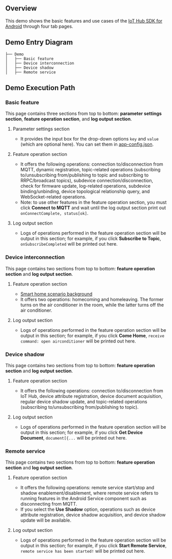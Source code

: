 ## Overview

This demo shows the basic features and use cases of the [IoT Hub SDK for Android](https://github.com/tencentyun/iot-device-java/tree/master/hub/hub-device-android) through four tab pages.
## Demo Entry Diagram
```
├── Demo
│   ├── Basic feature
│   ├── Device interconnection
│   ├── Device shadow
│   ├── Remote service
```

## Demo Execution Path
### Basic feature
This page contains three sections from top to bottom: **parameter settings section**, **feature operation section**, and **log output section**.
1. Parameter settings section
    * It provides the input box for the drop-down options `key` and `value` (which are optional here). You can set them in [app-config.json](https://github.com/tencentyun/iot-device-java/blob/master/hub/hub-android-demo/src/main/assets/app-config.json).
2. Feature operation section
    * It offers the following operations: connection to/disconnection from MQTT, dynamic registration, topic-related operations (subscribing to/unsubscribing from/publishing to topic and subscribing to RRPC/broadcast topics), subdevice connection/disconnection, check for firmware update, log-related operations, subdevice binding/unbinding, device topological relationship query, and WebSocket-related operations.
    * Note: to use other features in the feature operation section, you must click **Connect to MQTT** and wait until the log output section print out `onConnectComplete, status[ok]`.

3. Log output section
    * Logs of operations performed in the feature operation section will be output in this section; for example, if you click **Subscribe to Topic**, `onSubscribeCompleted` will be printed out here.

### Device interconnection
This page contains two sections from top to bottom: **feature operation section** and **log output section**.
1. Feature operation section
    * [Smart home scenario background](https://cloud.tencent.com/document/product/634/11913)
    * It offers two operations: homecoming and homeleaving. The former turns on the air conditioner in the room, while the latter turns off the air conditioner.

2. Log output section
    * Logs of operations performed in the feature operation section will be output in this section; for example, if you click **Come Home**, `receive command: open airconditioner` will be printed out here.

### Device shadow
This page contains two sections from top to bottom: **feature operation section** and **log output section**.
1. Feature operation section
    * It offers the following operations: connection to/disconnection from IoT Hub, device attribute registration, device document acquisition, regular device shadow update, and topic-related operations (subscribing to/unsubscribing from/publishing to topic).

2. Log output section
    * Logs of operations performed in the feature operation section will be output in this section; for example, if you click **Get Device Document**, `document[{...` will be printed out here.


### Remote service
This page contains two sections from top to bottom: **feature operation section** and **log output section**.
1. Feature operation section
    * It offers the following operations: remote service start/stop and shadow enablement/disablement, where remote service refers to running features in the Android Service component such as disconnecting from MQTT.
    * If you select the **Use Shadow** option, operations such as device attribute registration, device shadow acquisition, and device shadow update will be available.

2. Log output section
    * Logs of operations performed in the feature operation section will be output in this section; for example, if you click **Start Remote Service**, `remote service has been started!` will be printed out here.
